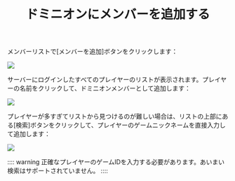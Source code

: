 ﻿---
title: ドミニオンにメンバーを追加する
createTime: 2025/03/14 09:16:19
permalink: /jp/doc/player/member/add/
---

メンバーリストで[メンバーを追加]ボタンをクリックします：

![](/player/member/add/1.png)

サーバーにログインしたすべてのプレイヤーのリストが表示されます。プレイヤーの名前をクリックして、ドミニオンメンバーとして追加します：

![](/player/member/add/2.png)

プレイヤーが多すぎてリストから見つけるのが難しい場合は、リストの上部にある[検索]ボタンをクリックして、プレイヤーのゲームニックネームを直接入力して追加します：

![](/player/member/add/3.png)

:::: warning
正確なプレイヤーのゲームIDを入力する必要があります。あいまい検索はサポートされていません。
::::
